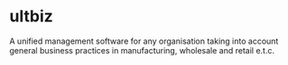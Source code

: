 # ultbiz
A unified management software for any organisation taking into account general business practices in manufacturing, wholesale and retail e.t.c.
